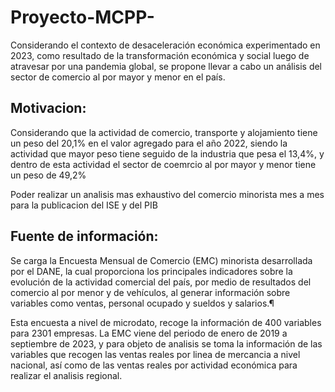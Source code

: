 # Proyecto-MCPP-
Considerando el contexto de desaceleración económica experimentado en 2023, como resultado de la transformación económica y social luego de atravesar por una pandemia global, se propone llevar a cabo un análisis del sector de comercio al por mayor y menor en el país.

## Motivacion:
Considerando que la actividad de comercio, transporte y alojamiento tiene un peso del 20,1% en el valor agregado para el año 2022, siendo la actividad que mayor peso tiene seguido de la industria que pesa el 13,4%,   y dentro de esta actividad el sector de coemrcio al por mayor y menor tiene un peso de 49,2%

Poder realizar un analisis mas exhaustivo del comercio minorista mes a mes para la publicacion del ISE y del PIB

## Fuente de información:
Se carga la Encuesta Mensual de Comercio (EMC) minorista desarrollada por el DANE, la cual proporciona los principales indicadores sobre la evolución de la actividad comercial del país, por medio de resultados del comercio al por menor y de vehículos, al generar información sobre variables como ventas, personal ocupado y sueldos y salarios.¶

Esta encuesta a nivel de microdato, recoge la información de 400 variables para 2301 empresas. La EMC viene del periodo de enero de 2019 a septiembre de 2023, y para objeto de analisis se toma la información de las variables que recogen las ventas reales por linea de mercancia a nivel nacional, así como de las ventas reales por actividad económica para realizar el analisis regional.
